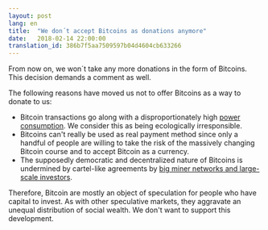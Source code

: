 ```yaml
---
layout: post
lang: en
title:  "We don´t accept Bitcoins as donations anymore"
date:   2018-02-14 22:00:00
translation_id: 386b7f5aa7509597b04d4604cb633266
---
```



From now on, we won´t take any more donations in the form of Bitcoins. This decision demands a comment as well.

The following reasons have moved us not to offer Bitcoins as a way to donate to us:
  
  * Bitcoin transactions  go along with a disproportionately high [power consumption](https://arstechnica.com/tech-policy/2017/12/bitcoins-insane-energy-consumption-explained/). We consider this as being ecologically irresponsible. 
  * Bitcoins can't really be used as real payment method since only a handful of people are willing to take the risk of the massively changing Bitcoin course and to accept Bitcoin as a currency. 
  * The supposedly democratic and decentralized nature of Bitcoins is undermined by cartel-like agreements by [big miner networks and large-scale investors](https://www.bitcoinmining.com/bitcoin-mining-centralization/).

Therefore, Bitcoin are mostly an object of speculation for people who have capital to invest. As with other speculative markets, they aggravate an unequal distribution of social wealth. We don't want to support this development.
